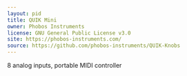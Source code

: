 ```yaml
---
layout: pid
title: QUIK Mini
owner: Phobos Instruments
license: GNU General Public License v3.0
site: https://phobos-instruments.com/
source: https://github.com/phobos-instruments/QUIK-Knobs
---
```

8 analog inputs, portable MIDI controller